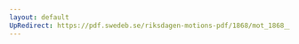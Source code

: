 ```yaml
---
layout: default
UpRedirect: https://pdf.swedeb.se/riksdagen-motions-pdf/1868/mot_1868__ak__00189.pdf
---
```

